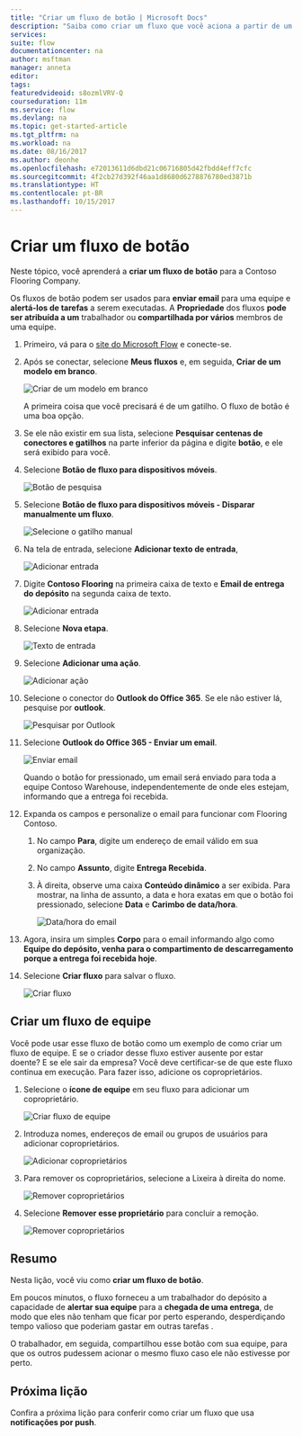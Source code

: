 ```yaml
---
title: "Criar um fluxo de botão | Microsoft Docs"
description: "Saiba como criar um fluxo que você aciona a partir de um botão."
services: 
suite: flow
documentationcenter: na
author: msftman
manager: anneta
editor: 
tags: 
featuredvideoid: s8ozmlVRV-Q
courseduration: 11m
ms.service: flow
ms.devlang: na
ms.topic: get-started-article
ms.tgt_pltfrm: na
ms.workload: na
ms.date: 08/16/2017
ms.author: deonhe
ms.openlocfilehash: e72013611d6dbd21c06716805d42fbdd4eff7cfc
ms.sourcegitcommit: 4f2cb27d392f46aa1d8680d6278876780ed3871b
ms.translationtype: HT
ms.contentlocale: pt-BR
ms.lasthandoff: 10/15/2017
---
```

# <a name="create-a-button-flow"></a>Criar um fluxo de botão
Neste tópico, você aprenderá a **criar um fluxo de botão** para a Contoso Flooring Company. 

Os fluxos de botão podem ser usados para **enviar email** para uma equipe e **alertá-los de tarefas** a serem executadas. A **Propriedade** dos fluxos **pode ser atribuída a um** trabalhador ou **compartilhada por vários** membros de uma equipe.  

1. Primeiro, vá para o [site do Microsoft Flow](https://ms.flow.microsoft.com) e conecte-se.
2. Após se conectar, selecione **Meus fluxos** e, em seguida, **Criar de um modelo em branco**.
   
    ![Criar de um modelo em branco](./media/learning-create-button-flow/2-create-from-blank.png)
   
    A primeira coisa que você precisará é de um gatilho. O fluxo de botão é uma boa opção. 
3. Se ele não existir em sua lista, selecione **Pesquisar centenas de conectores e gatilhos** na parte inferior da página e digite **botão**, e ele será exibido para você. 
4. Selecione **Botão de fluxo para dispositivos móveis**.
   
    ![Botão de pesquisa](./media/learning-create-button-flow/3-button-flow.png) 
5. Selecione **Botão de fluxo para dispositivos móveis - Disparar manualmente um fluxo**.
   
    ![Selecione o gatilho manual](./media/learning-create-button-flow/4-press-it.png)
6. Na tela de entrada, selecione **Adicionar texto de entrada**,
   
    ![Adicionar entrada](./media/learning-create-button-flow/5-add-input.png)
7. Digite **Contoso Flooring** na primeira caixa de texto e **Email de entrega do depósito** na segunda caixa de texto.
   
    ![Adicionar entrada](./media/learning-create-button-flow/6-text-for-flow.png)
8. Selecione **Nova etapa**. 
   
    ![Texto de entrada](./media/learning-create-button-flow/7-input-description.png)
9. Selecione **Adicionar uma ação**. 
   
    ![Adicionar ação](./media/learning-create-button-flow/8-add-an-action.png)
10. Selecione o conector do **Outlook do Office 365**. Se ele não estiver lá, pesquise por **outlook**.
    
     ![Pesquisar por Outlook](./media/learning-create-button-flow/9-search-outlook.png)
11. Selecione **Outlook do Office 365 - Enviar um email**.
    
     ![Enviar email](./media/learning-create-button-flow/10-send-email.png)
    
     Quando o botão for pressionado, um email será enviado para toda a equipe Contoso Warehouse, independentemente de onde eles estejam, informando que a entrega foi recebida.
12. Expanda os campos e personalize o email para funcionar com Flooring Contoso.
    
    1. No campo **Para**, digite um endereço de email válido em sua organização.
    2. No campo **Assunto**, digite **Entrega Recebida**. 
    3. À direita, observe uma caixa **Conteúdo dinâmico** a ser exibida. Para mostrar, na linha de assunto, a data e hora exatas em que o botão foi pressionado, selecione **Data** e **Carimbo de data/hora**. 
       
        ![Data/hora do email](./media/learning-create-button-flow/11-email-date-time.png)
13. Agora, insira um simples **Corpo** para o email informando algo como **Equipe do depósito, venha para o compartimento de descarregamento porque a entrega foi recebida hoje**.
14. Selecione **Criar fluxo** para salvar o fluxo.
    
     ![Criar fluxo](./media/learning-create-button-flow/12-create-flow.png)

## <a name="create-a-team-flow"></a>Criar um fluxo de equipe
Você pode usar esse fluxo de botão como um exemplo de como criar um fluxo de equipe. E se o criador desse fluxo estiver ausente por estar doente? E se ele sair da empresa? Você deve certificar-se de que este fluxo continua em execução. Para fazer isso, adicione os coproprietários.

1. Selecione o **ícone de equipe** em seu fluxo para adicionar um coproprietário.
   
    ![Criar fluxo de equipe](./media/learning-create-button-flow/13-create-team-flow.png) 
2. Introduza nomes, endereços de email ou grupos de usuários para adicionar coproprietários.
   
    ![Adicionar coproprietários](./media/learning-create-button-flow/14-add-co-owners.png)
3. Para remover os coproprietários, selecione a Lixeira à direita do nome.
   
    ![Remover coproprietários](./media/learning-create-button-flow/15-remove-co-owners.png)
4. Selecione **Remover esse proprietário** para concluir a remoção.
   
    ![Remover coproprietários](./media/learning-create-button-flow/16-agree-to-remove.png)

## <a name="summary"></a>Resumo
Nesta lição, você viu como **criar um fluxo de botão**. 

Em poucos minutos, o fluxo forneceu a um trabalhador do depósito a capacidade de **alertar sua equipe** para a **chegada de uma entrega**, de modo que eles não tenham que ficar por perto esperando, desperdiçando tempo valioso que poderiam gastar em outras tarefas . 

O trabalhador, em seguida, compartilhou esse botão com sua equipe, para que os outros pudessem acionar o mesmo fluxo caso ele não estivesse por perto.

## <a name="next-lesson"></a>Próxima lição
Confira a próxima lição para conferir como criar um fluxo que usa **notificações por push**.

